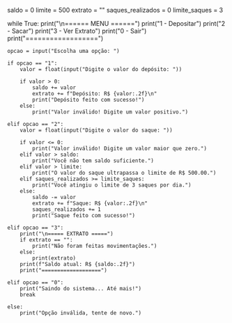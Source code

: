 saldo = 0
limite = 500
extrato = ""
saques_realizados = 0
limite_saques = 3

while True:
    print("\n====== MENU ======")
    print("1 - Depositar")
    print("2 - Sacar")
    print("3 - Ver Extrato")
    print("0 - Sair")
    print("==================")

    opcao = input("Escolha uma opção: ")

    if opcao == "1":
        valor = float(input("Digite o valor do depósito: "))

        if valor > 0:
            saldo += valor
            extrato += f"Depósito: R$ {valor:.2f}\n"
            print("Depósito feito com sucesso!")
        else:
            print("Valor inválido! Digite um valor positivo.")

    elif opcao == "2":
        valor = float(input("Digite o valor do saque: "))

        if valor <= 0:
            print("Valor inválido! Digite um valor maior que zero.")
        elif valor > saldo:
            print("Você não tem saldo suficiente.")
        elif valor > limite:
            print("O valor do saque ultrapassa o limite de R$ 500.00.")
        elif saques_realizados >= limite_saques:
            print("Você atingiu o limite de 3 saques por dia.")
        else:
            saldo -= valor
            extrato += f"Saque: R$ {valor:.2f}\n"
            saques_realizados += 1
            print("Saque feito com sucesso!")

    elif opcao == "3":
        print("\n===== EXTRATO =====")
        if extrato == "":
            print("Não foram feitas movimentações.")
        else:
            print(extrato)
        print(f"Saldo atual: R$ {saldo:.2f}")
        print("===================")

    elif opcao == "0":
        print("Saindo do sistema... Até mais!")
        break

    else:
        print("Opção inválida, tente de novo.")
